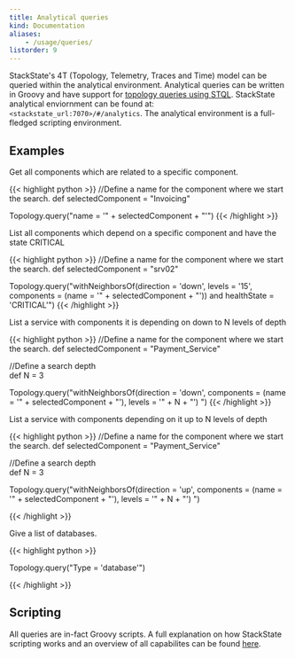 ```yaml
---
title: Analytical queries
kind: Documentation
aliases:
    - /usage/queries/
listorder: 9
---
```


StackState's 4T (Topology, Telemetry, Traces and Time) model can be queried within the analytical environment. Analytical queries can be written in Groovy and have support for [topology queries using STQL](/use/topology_selection_advanced).
StackState analytical enviornment can be found at: `<stackstate_url:7070>/#/analytics`. The analytical environment is a full-fledged scripting environment.

## Examples

Get all components which are related to a specific component.

{{< highlight python >}}
//Define a name for the component where we start the search.
def selectedComponent = "Invoicing"

Topology.query("name = '" + selectedComponent + "'")
{{< /highlight >}}

List all components which depend on a specific component and have the state CRITICAL

{{< highlight python >}}
//Define a name for the component where we start the search.
def selectedComponent = "srv02"

Topology.query("withNeighborsOf(direction = 'down', levels = '15', components = (name = '" + selectedComponent + "')) and healthState = 'CRITICAL'")
{{< /highlight >}}

List a service with components it is depending on down to N levels of depth

{{< highlight python >}}
//Define a name for the component where we start the search.
def selectedComponent = "Payment_Service"

//Define a search depth  
def N = 3

Topology.query("withNeighborsOf(direction = 'down', components = (name = '" + selectedComponent + "'), levels = '" + N + "') ")
{{< /highlight >}}

List a service with components depending on it up to N levels of depth

{{< highlight python >}}
//Define a name for the component where we start the search.
def selectedComponent = "Payment_Service"

//Define a search depth  
def N = 3

Topology.query("withNeighborsOf(direction = 'up', components = (name = '" + selectedComponent + "'), levels = '" + N + "') ")

{{< /highlight >}}

Give a list of databases.

{{< highlight python >}}

Topology.query("Type = 'database'")

{{< /highlight >}}

## Scripting

All queries are in-fact Groovy scripts. A full explanation on how StackState scripting works and an overview of all capabilites can be found [here](/develop/scripting).
